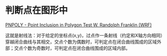 # 判断点在图形中

[PNPOLY - Point Inclusion in Polygon Test
W. Randolph Franklin (WRF)](https://wrf.ecse.rpi.edu//Research/Short_Notes/pnpoly.html)

这就是射线法：对于给定的坐标点(x,y)，过点作一条射线（约定和X轴方向相同）穿越闭合曲线与其相交，交点个数为偶数时，可判定点在闭合曲线围成的区域外部；交点个数为奇数时，可判定点在闭合曲线围成的区域内部。